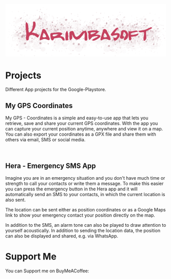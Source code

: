 
![Logo](Logo.png)

# Projects

Different App projects for the Google-Playstore.

## My GPS Coordinates

My GPS - Coordinates is a simple and easy-to-use app that lets you retrieve, save and share your current GPS coordinates. With the app you can capture your current position anytime, anywhere and view it on a map. You can also export your coordinates as a GPX file and share them with others via email, SMS or social media.

 

## Hera - Emergency SMS App

Imagine you are in an emergency situation and you don't have much time or strength to call your contacts or write them a message. To make this easier you can press the emergency button in the Hera app and it will automatically send an SMS to your contacts, in which the current location is also sent.


The location can be sent either as position coordinates or as a Google Maps link to show your emergency contact your position directly on the map.

In addition to the SMS, an alarm tone can also be played to draw attention to yourself acoustically.
In addition to sending the location data, the position can also be displayed and shared, e.g. via WhatsApp.

# Support Me

You can Support me on BuyMeACoffee:
